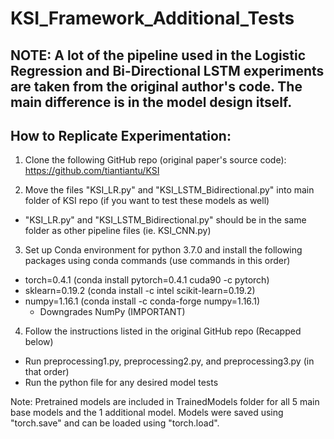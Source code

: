 # KSI_Framework_Additional_Tests

## NOTE: A lot of the pipeline used in the Logistic Regression and Bi-Directional LSTM experiments are taken from the original author's code. The main difference is in the model design itself.

## How to Replicate Experimentation:

1. Clone the following GitHub repo (original paper's source code): https://github.com/tiantiantu/KSI

2. Move the files "KSI_LR.py" and "KSI_LSTM_Bidirectional.py" into main folder of KSI repo (if you want to test these models as well)
- "KSI_LR.py" and "KSI_LSTM_Bidirectional.py" should be in the same folder as other pipeline files (ie. KSI_CNN.py)

3. Set up Conda environment for python 3.7.0 and install the following packages using conda commands (use commands in this order)
- torch=0.4.1 (conda install pytorch=0.4.1 cuda90 -c pytorch)
- sklearn=0.19.2 (conda install -c intel scikit-learn=0.19.2)
- numpy=1.16.1 (conda install -c conda-forge numpy=1.16.1)
  - Downgrades NumPy (IMPORTANT)

4. Follow the instructions listed in the original GitHub repo (Recapped below)
- Run preprocessing1.py, preprocessing2.py, and preprocessing3.py (in that order)
- Run the python file for any desired model tests


Note: Pretrained models are included in TrainedModels folder for all 5 main base models and the 1 additional model. Models were saved using "torch.save" and can be loaded using "torch.load".
